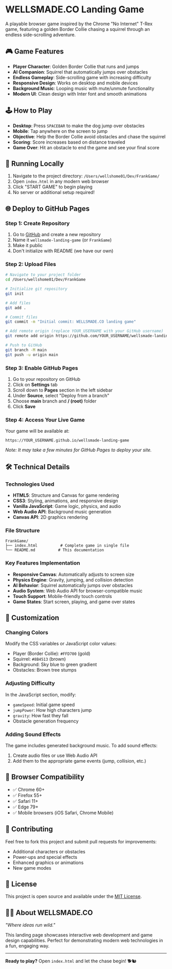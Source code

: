 # WELLSMADE.CO Landing Game

A playable browser game inspired by the Chrome "No Internet" T-Rex game, featuring a golden Border Collie chasing a squirrel through an endless side-scrolling adventure.

## 🎮 Game Features

- **Player Character**: Golden Border Collie that runs and jumps
- **AI Companion**: Squirrel that automatically jumps over obstacles
- **Endless Gameplay**: Side-scrolling game with increasing difficulty
- **Responsive Design**: Works on desktop and mobile devices
- **Background Music**: Looping music with mute/unmute functionality
- **Modern UI**: Clean design with Inter font and smooth animations

## 🕹️ How to Play

- **Desktop**: Press `SPACEBAR` to make the dog jump over obstacles
- **Mobile**: Tap anywhere on the screen to jump
- **Objective**: Help the Border Collie avoid obstacles and chase the squirrel
- **Scoring**: Score increases based on distance traveled
- **Game Over**: Hit an obstacle to end the game and see your final score

## 🚀 Running Locally

1. Navigate to the project directory: `/Users/wellshome01/Dev/FrankGame/`
2. Open `index.html` in any modern web browser
3. Click "START GAME" to begin playing
4. No server or additional setup required!

## 🌐 Deploy to GitHub Pages

### Step 1: Create Repository
1. Go to [GitHub](https://github.com) and create a new repository
2. Name it `wellsmade-landing-game` (or `FrankGame`)
3. Make it public
4. Don't initialize with README (we have our own)

### Step 2: Upload Files
```bash
# Navigate to your project folder
cd /Users/wellshome01/Dev/FrankGame

# Initialize git repository
git init

# Add files
git add .

# Commit files
git commit -m "Initial commit: WELLSMADE.CO landing game"

# Add remote origin (replace YOUR_USERNAME with your GitHub username)
git remote add origin https://github.com/YOUR_USERNAME/wellsmade-landing-game.git

# Push to GitHub
git branch -M main
git push -u origin main
```

### Step 3: Enable GitHub Pages
1. Go to your repository on GitHub
2. Click on **Settings** tab
3. Scroll down to **Pages** section in the left sidebar
4. Under **Source**, select "Deploy from a branch"
5. Choose **main** branch and **/ (root)** folder
6. Click **Save**

### Step 4: Access Your Live Game
Your game will be available at:
```
https://YOUR_USERNAME.github.io/wellsmade-landing-game
```

*Note: It may take a few minutes for GitHub Pages to deploy your site.*

## 🛠️ Technical Details

### Technologies Used
- **HTML5**: Structure and Canvas for game rendering
- **CSS3**: Styling, animations, and responsive design
- **Vanilla JavaScript**: Game logic, physics, and audio
- **Web Audio API**: Background music generation
- **Canvas API**: 2D graphics rendering

### File Structure
```
FrankGame/
├── index.html          # Complete game in single file
└── README.md          # This documentation
```

### Key Features Implementation
- **Responsive Canvas**: Automatically adjusts to screen size
- **Physics Engine**: Gravity, jumping, and collision detection
- **AI Behavior**: Squirrel automatically jumps over obstacles
- **Audio System**: Web Audio API for browser-compatible music
- **Touch Support**: Mobile-friendly touch controls
- **Game States**: Start screen, playing, and game over states

## 🎨 Customization

### Changing Colors
Modify the CSS variables or JavaScript color values:
- Player (Border Collie): `#FFD700` (gold)
- Squirrel: `#8B4513` (brown)
- Background: Sky blue to green gradient
- Obstacles: Brown tree stumps

### Adjusting Difficulty
In the JavaScript section, modify:
- `gameSpeed`: Initial game speed
- `jumpPower`: How high characters jump
- `gravity`: How fast they fall
- Obstacle generation frequency

### Adding Sound Effects
The game includes generated background music. To add sound effects:
1. Create audio files or use Web Audio API
2. Add them to the appropriate game events (jump, collision, etc.)

## 📱 Browser Compatibility

- ✅ Chrome 60+
- ✅ Firefox 55+
- ✅ Safari 11+
- ✅ Edge 79+
- ✅ Mobile browsers (iOS Safari, Chrome Mobile)

## 🤝 Contributing

Feel free to fork this project and submit pull requests for improvements:
- Additional characters or obstacles
- Power-ups and special effects
- Enhanced graphics or animations
- New game modes

## 📄 License

This project is open source and available under the [MIT License](LICENSE).

## 🏃‍♂️ About WELLSMADE.CO

*"Where ideas run wild."*

This landing page showcases interactive web development and game design capabilities. Perfect for demonstrating modern web technologies in a fun, engaging way.

---

**Ready to play?** Open `index.html` and let the chase begin! 🐕🐿️
